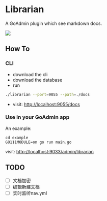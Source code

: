 # Librarian

A GoAdmin plugin which see markdown docs.

![](http://quick.go-admin.cn/docs/librarian_interface_2.png)

## How To

### CLI

- download the cli
- download the database
- run

```bash
./librarian --port=9055 --path=./docs
```

- visit: [http://localhost:9055/docs](http://localhost:9055/docs)


### Use in your GoAdmin app

An example: 

```
cd example
GO111MODULE=on go run main.go
```

visit: [http://localhost:9033/admin/librarian](http://localhost:9033/admin/librarian)

## TODO

- [ ] 文档加密
- [ ] 编辑新建文档
- [ ] 实时监听nav.yml